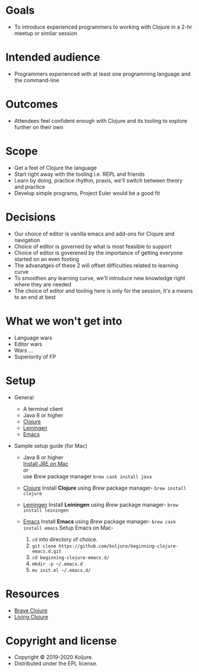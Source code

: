 # Goals
- To introduce experienced programmers to working with Clojure in a 2-hr meetup or similar session
# Intended audience
- Programmers experienced with at least one programming language and the command-line
# Outcomes
- Attendees feel confident enough with Clojure and its tooling to explore further on their own
# Scope
- Get a feel of Clojure the language
- Start right away with the tooling i.e. REPL and friends
- Learn by doing, practice rhythm, praxis, we'll switch between theory and practice
- Develop simple programs, Project Euler would be a good fit
# Decisions
- Our choice of editor is vanilla emacs and add-ons for Clojure and navigation
- Choice of editor is governed by what is most feasible to support
- Choice of editor is goverened by the importance of getting everyone started on an even footing
- The advanatges of these 2 will offset difficulties related to learning curve
- To smoothen any learning curve, we'll introduce new knowledge right where they are needed
- The choice of editor and tooling here is only for the session, it's a means to an end at best
# What we won't get into
- Language wars
- Editor wars
- Wars ...
- Superiority of FP

# Setup
* General 
  - A terminal client
  - Java 8 or higher
  - [Clojure](https://clojure.org/)
  - [Leiningen](https://leiningen.org/)
  - [Emacs](https://www.gnu.org/software/emacs/) 

* Sample setup guide (for Mac)
  - Java 8 or higher  
    [Install JRE on Mac](https://java.com/en/download/help/mac_install.xml)   
    *or*       
    use *Brew* package manager `brew cask install java`   

  - [Clojure](https://clojure.org/)
      Install **Clojure** using *Brew* package manager- `brew install clojure`
  - [Leiningen](https://leiningen.org/)
      Install **Leiningen** using *Brew* package manager- `brew install leiningen`

  - [Emacs](https://www.gnu.org/software/emacs/)
      Install **Emacs** using *Brew* package manager- `brew cask install emacs`
      Setup Emacs on Mac-
      1) `cd` into directory of choice.
      2) `git clone https://github.com/koljure/beginning-clojure-emacs.d.git`
      3) `cd beginning-clojure-emacs.d/`
      4) `mkdir -p ~/.emacs.d`
      5) `mv init.el ~/.emacs.d/`     


# Resources
* [Brave Clojure](https://www.braveclojure.com/foreword/)
* [Living Clojure](https://www.oreilly.com/library/view/living-clojure/9781491909270/)

# Copyright and license
- Copyright © 2019-2020 Koljure.
- Distributed under the EPL license.

